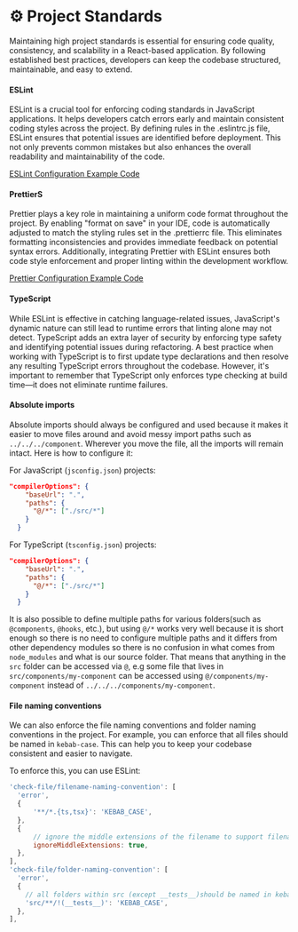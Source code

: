 # ⚙️ Project Standards

Maintaining high project standards is essential for ensuring code quality, consistency, and scalability in a React-based application. By following established best practices, developers can keep the codebase structured, maintainable, and easy to extend.

#### ESLint

ESLint is a crucial tool for enforcing coding standards in JavaScript applications. It helps developers catch errors early and maintain consistent coding styles across the project. By defining rules in the .eslintrc.js file, ESLint ensures that potential issues are identified before deployment. This not only prevents common mistakes but also enhances the overall readability and maintainability of the code.

[ESLint Configuration Example Code](../eslint.config.js)

#### PrettierS

Prettier plays a key role in maintaining a uniform code format throughout the project. By enabling "format on save" in your IDE, code is automatically adjusted to match the styling rules set in the .prettierrc file. This eliminates formatting inconsistencies and provides immediate feedback on potential syntax errors. Additionally, integrating Prettier with ESLint ensures both code style enforcement and proper linting within the development workflow.

[Prettier Configuration Example Code](../.prettierrc)

#### TypeScript

While ESLint is effective in catching language-related issues, JavaScript's dynamic nature can still lead to runtime errors that linting alone may not detect. TypeScript adds an extra layer of security by enforcing type safety and identifying potential issues during refactoring. A best practice when working with TypeScript is to first update type declarations and then resolve any resulting TypeScript errors throughout the codebase. However, it's important to remember that TypeScript only enforces type checking at build time—it does not eliminate runtime failures.

#### Absolute imports

Absolute imports should always be configured and used because it makes it easier to move files around and avoid messy import paths such as `../../../component`. Wherever you move the file, all the imports will remain intact. Here is how to configure it:

For JavaScript (`jsconfig.json`) projects:

```json
"compilerOptions": {
    "baseUrl": ".",
    "paths": {
      "@/*": ["./src/*"]
    }
  }
```

For TypeScript (`tsconfig.json`) projects:

```json
"compilerOptions": {
    "baseUrl": ".",
    "paths": {
      "@/*": ["./src/*"]
    }
  }
```

It is also possible to define multiple paths for various folders(such as `@components`, `@hooks`, etc.), but using `@/*` works very well because it is short enough so there is no need to configure multiple paths and it differs from other dependency modules so there is no confusion in what comes from `node_modules` and what is our source folder. That means that anything in the `src` folder can be accessed via `@`, e.g some file that lives in `src/components/my-component` can be accessed using `@/components/my-component` instead of `../../../components/my-component`.

#### File naming conventions

We can also enforce the file naming conventions and folder naming conventions in the project. For example, you can enforce that all files should be named in `kebab-case`. This can help you to keep your codebase consistent and easier to navigate.

To enforce this, you can use ESLint:

```js
'check-file/filename-naming-convention': [
  'error',
  {
      '**/*.{ts,tsx}': 'KEBAB_CASE',
  },
  {
      // ignore the middle extensions of the filename to support filename like bable.config.js or smoke.spec.ts
      ignoreMiddleExtensions: true,
  },
],
'check-file/folder-naming-convention': [
  'error',
  {
    // all folders within src (except __tests__)should be named in kebab-case
    'src/**/!(__tests__)': 'KEBAB_CASE',
  },
],
```

